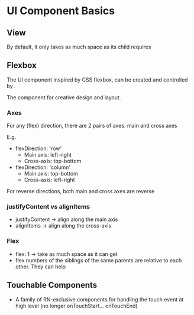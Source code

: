 # UI Component Basics

## View

By default, it only takes as much space as its child requires

## Flexbox

The UI component inspired by CSS flexbox, can be created and controlled by <View></View>.

The component for creative design and layout.

### Axes

For any (flex) direction, there are 2 pairs of axes: main and cross axes

E.g. 
- flexDirection: 'row'
  - Main axis: left-right
  - Cross-axis: top-bottom
- flexDirection: 'column'
  - Main axis: top-bottom
  - Cross-axis: left-right

For reverse directions, both main and cross axes are reverse

### justifyContent vs alignItems

- justifyContent -> align along the main axis
- alignItems -> align along the cross-axis

### Flex

- flex: 1 -> take as much space as it can get 
- flex numbers of the siblings of the same parents are relative to each other. They can help 

## Touchable Components

- A family of RN-exclusive components for handling the touch event at high level (no longer onTouchStart... onTouchEnd)